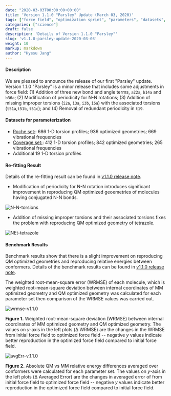 ```yaml
---
date: "2020-03-03T00:00:00+00:00"
title: 'Version 1.1.0 "Parsley" Update (March 03, 2020)'
tags: ["force field", "optimization sprint", "parameters", "datasets", "fitting", "ForceBalance", "torsions", "valence"]
categories: ["science"]
draft: false
description: 'Details of Version 1.1.0 "Parsley"'
slug: 'v1.1.0-parsley-update-2020-03-03'
weight: 10
markup: markdown
author: "Hyesu Jang"
---
```



#### **Description**

We are pleased to announce the release of our first "Parsley" update. Version 1.1.0 "Parsley" is a minor release that includes some adjustments in force field: (1) Addition of three new bond and angle terms, `a22a`, `b14a` and `b36a`; (2) Modification of periodicity for N-N rotations; (3) Addition of missing improper torsions (`i2a`, `i3a`, `i3b`, `i5a`) with the associated torsions (`t51a`,`t51b`, `t51c`); and (4) Removal of redundant periodicity in `t19`.

#### **Datasets for parameterization**
 * [Roche set:](https://github.com/openforcefield/open-forcefield-data/tree/master/Torsion-Drives/Roche-Reference-Compounds): 686 1-D torsion profiles; 936 optimized geometries; 669 vibrational frequencies
 * [Coverage set:](https://github.com/openforcefield/qca-dataset-submission/tree/master/2019-06-25-smirnoff99Frost-coverage): 412 1-D torsion profiles; 842 optimized geometries; 265 vibrational frequencies
 * Additional 19 1-D torsion profiles


#### **Re-fitting Result**
Details of the re-fitting result can be found in [v1.1.0 release note](https://github.com/openforcefield/openforcefield-forcebalance/releases/tag/v1.1.0).

* Modification of periodicity for N-N rotation introduces significant improvement in reproducing QM optimized geoemetries of molecules having conjugated N-N bonds.

![N-N-torsions](N-N-torsions.png "N-N-torsions")

* Addition of missing improper torsions and their associated torsions fixes the problem with reproducing QM optimized geometry of tetrazole.

![NEt-tetrazole](NEt-tetrazole.png "NEt-tetrazole")


#### **Benchmark Results**

Benchmark results show that there is a slight improvement on reproducing QM optimized geometries and reproducing relative energies between conformers. Details of the benchmark results can be found in [v1.1.0 release note](https://github.com/openforcefield/openforcefield-forcebalance/releases/tag/v1.1.0).

The weighted root-mean-square error (WRMSE) of each molecule, which is weighted root-mean-square deviation  between internal coordinates of MM optimized geometry and QM optimized geometry was calculated for each parameter set then comparison of the WRMSE values was carried out.   

![wrmse-v1.1.0](wrmse-v1.1.0.png "wrmse-v1.1.0")

**Figure 1.** Weighted root-mean-square deviation (WRMSE) between internal coordinates of MM optimized geometry and QM optimized geometry. The values on _y_-axis in the left plots (Δ WRMSE) are the changes in the WRMSE from initial force field to optimized force field -- negative _y_ values indicate better reproduction in the optimized force field compared to initial force field.


![avgErr-v.1.1.0](avgErr-v1.1.0.png "avgErr-v.1.1.0")

**Figure 2.** Absolute QM vs MM relative energy differences averaged over conformers were calculated for each parameter set. The values on _y_-axis in the left plots (Δ Averaged Error) are the changes in averaged error of from initial force field to optimized force field -- negative _y_ values indicate better reproduction in the optimized force field compared to initial force field.
